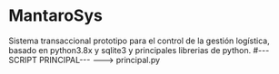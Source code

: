 # MantaroSys
Sistema transaccional prototipo para el control de la gestión logística, basado en python3.8x y sqlite3 y principales librerias de python.
#---SCRIPT PRINCIPAL---
---> principal.py
